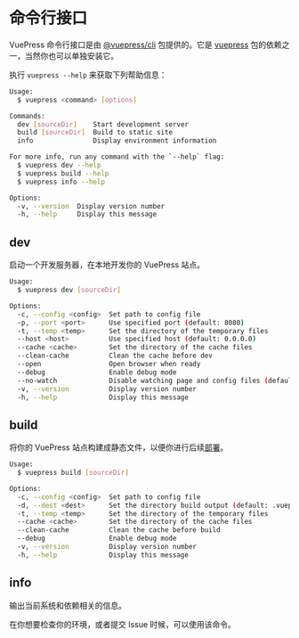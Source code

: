 # 命令行接口

VuePress 命令行接口是由 [@vuepress/cli](https://www.npmjs.com/package/@vuepress/cli) 包提供的。它是 [vuepress](https://www.npmjs.com/package/vuepress) 包的依赖之一，当然你也可以单独安装它。

执行 `vuepress --help` 来获取下列帮助信息：

```sh
Usage:
  $ vuepress <command> [options]

Commands:
  dev [sourceDir]    Start development server
  build [sourceDir]  Build to static site
  info               Display environment information

For more info, run any command with the `--help` flag:
  $ vuepress dev --help
  $ vuepress build --help
  $ vuepress info --help

Options:
  -v, --version  Display version number 
  -h, --help     Display this message 
```

## dev

启动一个开发服务器，在本地开发你的 VuePress 站点。

```sh
Usage:
  $ vuepress dev [sourceDir]

Options:
  -c, --config <config>  Set path to config file 
  -p, --port <port>      Use specified port (default: 8080) 
  -t, --temp <temp>      Set the directory of the temporary files 
  --host <host>          Use specified host (default: 0.0.0.0) 
  --cache <cache>        Set the directory of the cache files 
  --clean-cache          Clean the cache before dev 
  --open                 Open browser when ready 
  --debug                Enable debug mode 
  --no-watch             Disable watching page and config files (default: true)
  -v, --version          Display version number 
  -h, --help             Display this message
```

## build

将你的 VuePress 站点构建成静态文件，以便你进行后续[部署](../guide/deployment.md)。

```sh
Usage:
  $ vuepress build [sourceDir]

Options:
  -c, --config <config>  Set path to config file 
  -d, --dest <dest>      Set the directory build output (default: .vuepress/dist) 
  -t, --temp <temp>      Set the directory of the temporary files 
  --cache <cache>        Set the directory of the cache files 
  --clean-cache          Clean the cache before build 
  --debug                Enable debug mode 
  -v, --version          Display version number 
  -h, --help             Display this message
```

## info

输出当前系统和依赖相关的信息。

在你想要检查你的环境，或者提交 Issue 时候，可以使用该命令。
